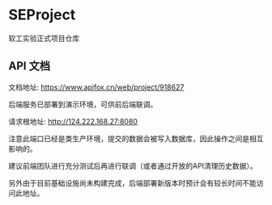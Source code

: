 # SEProject
软工实验正式项目仓库

## API 文档

文档地址: https://www.apifox.cn/web/project/918627

后端服务已部署到演示环境，可供前后端联调。

请求根地址: http://124.222.168.27:8080

注意此端口已经是类生产环境，提交的数据会被写入数据库，因此操作之间是相互影响的。

建议前端团队进行充分测试后再进行联调（或者通过开放的API清理历史数据）。

另外由于目前基础设施尚未构建完成，后端部署新版本时预计会有较长时间不能访问此地址。
